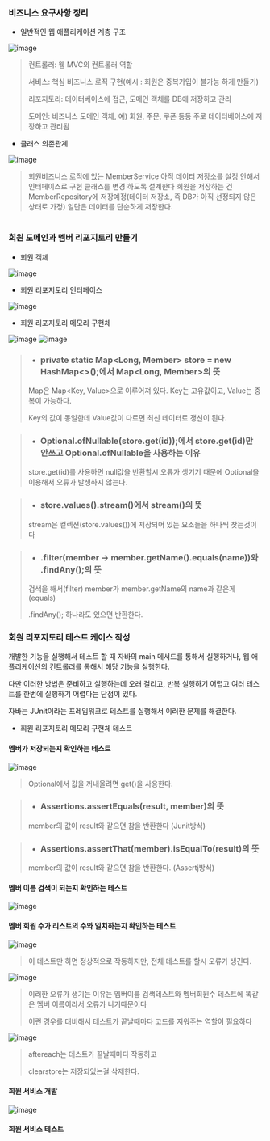 ### 비즈니스 요구사항 정리

- 일반적인 웹 애플리케이션 계층 구조

![image](https://user-images.githubusercontent.com/114403546/197279755-8cdb7370-7690-4327-a870-ae903d86ef35.png)

> 컨트롤러: 웹 MVC의 컨트롤러 역할
>
>서비스: 핵심 비즈니스 로직 구현(예시 : 회원은 중복가입이 불가능 하게 만들기)
>
>리포지토리: 데이터베이스에 접근, 도메인 객체를 DB에 저장하고 관리
>
>도메인: 비즈니스 도메인 객체, 예) 회원, 주문, 쿠폰 등등 주로 데이터베이스에 저장하고 관리됨

- 클래스 의존관계

![image](https://user-images.githubusercontent.com/114403546/197279985-84b666c7-8ccc-4fa3-83ac-873f5af8d017.png)

> 회원비즈니스 로직에 있는 MemberService
> 아직 데이터 저장소를 설정 안해서 인터페이스로 구현 클래스를 변경 하도록 설계한다
> 회원을 저장하는 건 MemberRepository에 저장예정(데이터 저장소, 즉 DB가 아직 선정되지 않은 상태로 가정)
> 일단은 데이터를 단순하게 저장한다.

#

### 회원 도메인과 멤버 리포지토리 만들기

- 회원 객체

![image](https://user-images.githubusercontent.com/114403546/197400239-ac6cee82-4725-4853-becd-fe827df31188.png)

- 회원 리포지토리 인터페이스

![image](https://user-images.githubusercontent.com/114403546/197400311-a71b5913-080e-496f-972d-e500958bc258.png)

- 회원 리포지토리 메모리 구현체  

![image](https://user-images.githubusercontent.com/114403546/197400392-ce47fe83-5387-494b-9907-4126082b8089.png)
![image](https://user-images.githubusercontent.com/114403546/197400406-ecb1dbe4-2e05-4bd5-be6d-1cb5129df7a8.png)

> - ###  private static Map<Long, Member> store = new HashMap<>();에서 Map<Long, Member>의 뜻
> 
> Map은 Map<Key, Value>으로 이루어져 있다. Key는 고유값이고, Value는 중복이 가능하다. 
> 
> Key의 값이 동일한데 Value값이 다르면 최신 데이터로 갱신이 된다.

> - ### Optional.ofNullable(store.get(id));에서 store.get(id)만 안쓰고 Optional.ofNullable을 사용하는 이유
>
>store.get(id)를 사용하면 null값을 반환할시 오류가 생기기 때문에 Optional을 이용해서 오류가 발생하지 않는다.

> - ### store.values().stream()에서 stream()의 뜻
> 
> stream은 컬렉션(store.values())에 저장되어 있는 요소들을 하나씩 찾는것이다

> - ### .filter(member -> member.getName().equals(name))와 .findAny();의 뜻
> 
> 검색을 해서(filter) member가 member.getName의 name과 같은게(equals)
> 
> .findAny(); 하나라도 있으면 반환한다.

### 회원 리포지토리 테스트 케이스 작성

개발한 기능을 실행해서 테스트 할 때 자바의 main 메서드를 통해서 실행하거나, 웹 애플리케이션의
컨트롤러를 통해서 해당 기능을 실행한다. 

다만 이러한 방법은 준비하고 실행하는데 오래 걸리고, 반복 실행하기
어렵고 여러 테스트를 한번에 실행하기 어렵다는 단점이 있다. 

자바는 JUnit이라는 프레임워크로 테스트를
실행해서 이러한 문제를 해결한다.

- 회원 리포지토리 메모리 구현체 테스트

 #### 멤버가 저장되는지 확인하는 테스트

![image](https://user-images.githubusercontent.com/114403546/197781990-d41dc16c-c23e-429b-82c3-eef62eaf4735.png)

>Optional에서 값을 꺼내올려면 get()을 사용한다.


>- ### Assertions.assertEquals(result, member)의 뜻
>member의 값이 result와 같으면 참을 반환한다 (Junit방식)


>- ### Assertions.assertThat(member).isEqualTo(result)의 뜻
>member의 값이 result와 같으면 참을 반환한다. (Assertj방식)


#### 멤버 이름 검색이 되는지 확인하는 테스트

![image](https://user-images.githubusercontent.com/114403546/197783814-e37beebe-aaa5-4026-b8aa-05af40f957e2.png)

#### 멤버 회원 수가 리스트의 수와 일치하는지 확인하는 테스트

![image](https://user-images.githubusercontent.com/114403546/197804095-82a5f283-1ffb-4fb0-ae5b-dcb5c08b5174.png)

>이 테스트만 하면 정상적으로 작동하지만, 전체 테스트를 할시 오류가 생긴다.

![image](https://user-images.githubusercontent.com/114403546/197804597-0b9507b0-dd75-4eb8-afdf-9adc2e1da20e.png)

>이러한 오류가 생기는 이유는 멤버이름 검색테스트와 멤버회원수 테스트에 똑같은 멤버 이름이라서 오류가 나기때문이다
>
>이런 경우를 대비해서 테스트가 끝날때마다 코드를 지워주는 역할이 필요하다

![image](https://user-images.githubusercontent.com/114403546/197805239-f373320e-0633-4a8c-b64d-ee0d5b918607.png)

>aftereach는 테스트가 끝날때마다 작동하고
>
>clearstore는 저장되있는걸 삭제한다.

#### 회원 서비스 개발

![image](https://user-images.githubusercontent.com/114403546/198039806-209b7e0b-77f4-494f-a7e3-73273a93c4c0.png)

#### 회원 서비스 테스트

